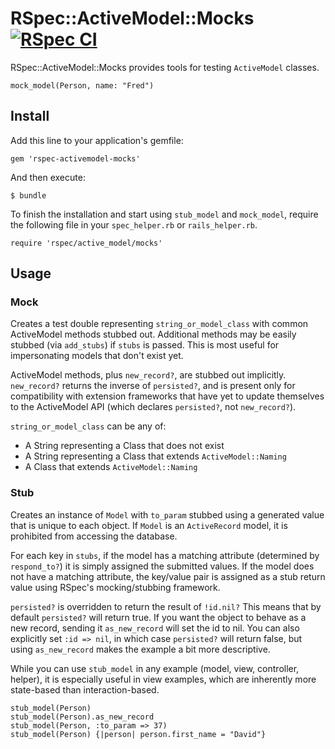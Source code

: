 # RSpec::ActiveModel::Mocks [![RSpec CI](https://github.com/rspec/rspec-activemodel-mocks/actions/workflows/ci.yml/badge.svg)](https://github.com/rspec/rspec-activemodel-mocks/actions/workflows/ci.yml)

RSpec::ActiveModel::Mocks provides tools for testing `ActiveModel` classes.

    mock_model(Person, name: "Fred")

## Install

Add this line to your application's gemfile:

    gem 'rspec-activemodel-mocks'

And then execute:

    $ bundle

To finish the installation and start using `stub_model` and `mock_model`, require the
following file in your `spec_helper.rb` or `rails_helper.rb`.

    require 'rspec/active_model/mocks'

## Usage

### Mock

Creates a test double representing `string_or_model_class` with common
ActiveModel methods stubbed out. Additional methods may be easily stubbed
(via `add_stubs`) if `stubs` is passed. This is most useful for impersonating
models that don't exist yet.

ActiveModel methods, plus `new_record?`, are stubbed out implicitly.
`new_record?` returns the inverse of `persisted?`, and is present only for
compatibility with extension frameworks that have yet to update themselves to
the ActiveModel API (which declares `persisted?`, not `new_record?`).

`string_or_model_class` can be any of:

  * A String representing a Class that does not exist
  * A String representing a Class that extends `ActiveModel::Naming`
  * A Class that extends `ActiveModel::Naming`

### Stub

Creates an instance of `Model` with `to_param` stubbed using a generated value
that is unique to each object. If `Model` is an `ActiveRecord` model, it is
prohibited from accessing the database.

For each key in `stubs`, if the model has a matching attribute (determined by
`respond_to?`) it is simply assigned the submitted values.  If the model does
not have a matching attribute, the key/value pair is assigned as a stub return
value using RSpec's mocking/stubbing framework.

`persisted?` is overridden to return the result of `!id.nil?` This means that
by default `persisted?` will return true. If you want the object to behave as a
new record, sending it `as_new_record` will set the id to nil. You can also
explicitly set `:id => nil`, in which case `persisted?` will return false, but
using `as_new_record` makes the example a bit more descriptive.

While you can use `stub_model` in any example (model, view, controller,
helper), it is especially useful in view examples, which are inherently more
state-based than interaction-based.

    stub_model(Person)
    stub_model(Person).as_new_record
    stub_model(Person, :to_param => 37)
    stub_model(Person) {|person| person.first_name = "David"}
